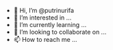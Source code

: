 - 👋 Hi, I’m @putrinurifa
- 👀 I’m interested in ...
- 🌱 I’m currently learning ...
- 💞️ I’m looking to collaborate on ...
- 📫 How to reach me ...

<!---
putrinurifa/putrinurifa is a ✨ special ✨ repository because its `README.md` (this file) appears on your GitHub profile.
You can click the Preview link to take a look at your changes.
--->
